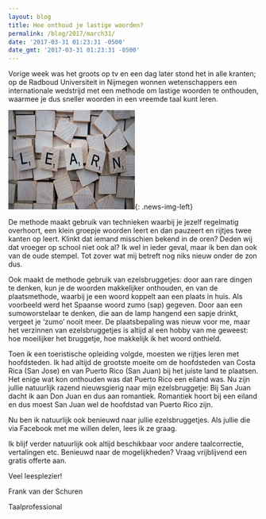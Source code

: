 ```yaml
---
layout: blog
title: Hoe onthoud je lastige woorden?
permalink: /blog/2017/march31/
date: '2017-03-31 01:23:31 -0500'
date_gmt: '2017-03-31 01:23:31 -0500'
---
```

Vorige week was het groots op tv en een dag later stond het in alle kranten; op de Radboud Universiteit in Nijmegen wonnen wetenschappers een internationale wedstrijd met een methode om lastige woorden te onthouden, waarmee je dus sneller woorden in een vreemde taal kunt leren.

![Woordjes Leren](/img/2017/woordjes-leren.jpg){: .news-img-left}

De methode maakt gebruik van technieken waarbij je jezelf regelmatig overhoort, een klein groepje woorden leert en dan pauzeert en rijtjes twee kanten op leert. Klinkt dat iemand misschien bekend in de oren? Deden wij dat vroeger op school niet ook al? Ik wel in ieder geval, maar ik ben dan ook van de oude stempel. Tot zover wat mij betreft nog niks nieuw onder de zon dus.

Ook maakt de methode gebruik van ezelsbruggetjes: door aan rare dingen te denken, kun je de woorden makkelijker onthouden, en van de plaatsmethode, waarbij je een woord koppelt aan een plaats in huis. Als voorbeeld werd het Spaanse woord zumo (sap) gegeven. Door aan een sumoworstelaar te denken, die aan de lamp hangend een sapje drinkt, vergeet je ‘zumo’ nooit meer. De plaatsbepaling was nieuw voor me, maar het verzinnen van ezelsbruggetjes is altijd al een hobby van me geweest: hoe moeilijker het bruggetje, hoe makkelijk ik het woord onthield.

Toen ik een toeristische opleiding volgde, moesten we rijtjes leren met hoofdsteden. Ik had altijd de grootste moeite om de hoofdsteden van Costa Rica (San Jose) en van Puerto Rico (San Juan) bij het juiste land te plaatsen. Het enige wat kon onthouden was dat Puerto Rico een eiland was. Nu zijn jullie natuurlijk razend nieuwsgierig naar mijn ezelsbruggetje: Bij San Juan dacht ik aan Don Juan en dus aan romantiek. Romantiek hoort bij een eiland en dus moest San Juan wel de hoofdstad van Puerto Rico zijn.

Nu ben ik natuurlijk ook benieuwd naar jullie ezelsbruggetjes. Als jullie die via Facebook met me willen delen, lees ik ze graag.

Ik blijf verder natuurlijk ook altijd beschikbaar voor andere taalcorrectie, vertalingen etc. Benieuwd naar de mogelijkheden? Vraag vrijblijvend een gratis offerte aan.

Veel leesplezier!

Frank van der Schuren

Taalprofessional







